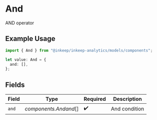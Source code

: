 # And

AND operator

## Example Usage

```typescript
import { And } from "@inkeep/inkeep-analytics/models/components";

let value: And = {
  and: [],
};
```

## Fields

| Field                 | Type                  | Required              | Description           |
| --------------------- | --------------------- | --------------------- | --------------------- |
| `and`                 | *components.Andand*[] | :heavy_check_mark:    | And condition         |